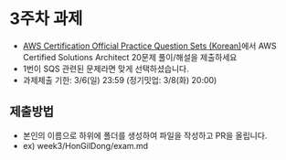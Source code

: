 # 3주차 과제
- [AWS Certification Official Practice Question Sets (Korean)](https://medium.com/ctc-mzc/aws-%EA%B3%B5%EC%8B%9D-%EC%9E%90%EA%B2%A9-%EC%8B%9C%ED%97%98-%EC%9C%A0%ED%98%95-%EB%AC%B8%EC%A0%9C-%EA%B3%B5%EA%B0%9C-386ba0d9f186)에서 AWS Certified Solutions Architect 20문제 풀이/해설을 제출하세요
- 1번이 SQS 관련된 문제라면 맞게 선택하셨습니다.
- 과제제출 기한: 3/6(일) 23:59 (정기밋업: 3/8(화) 20:00)

## 제출방법
- 본인의 이름으로 하위에 폴더를 생성하여 파일을 작성하고 PR을 올립니다.
- ex) week3/HonGilDong/exam.md

